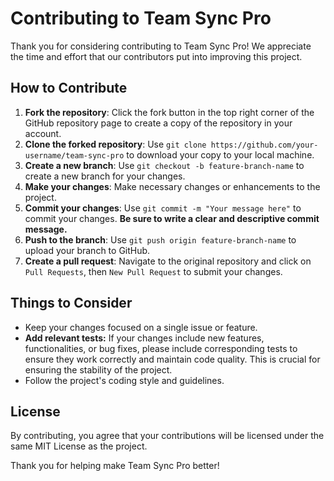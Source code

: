 # Contributing to Team Sync Pro

Thank you for considering contributing to Team Sync Pro! We appreciate the time and effort that our contributors put into improving this project.

## How to Contribute
1. **Fork the repository**: Click the fork button in the top right corner of the GitHub repository page to create a copy of the repository in your account.
2. **Clone the forked repository**: Use `git clone https://github.com/your-username/team-sync-pro` to download your copy to your local machine.
3. **Create a new branch**: Use `git checkout -b feature-branch-name` to create a new branch for your changes.
4. **Make your changes**: Make necessary changes or enhancements to the project.
5. **Commit your changes**: Use `git commit -m "Your message here"` to commit your changes. **Be sure to write a clear and descriptive commit message.**
6. **Push to the branch**: Use `git push origin feature-branch-name` to upload your branch to GitHub.
7. **Create a pull request**: Navigate to the original repository and click on `Pull Requests`, then `New Pull Request` to submit your changes.

## Things to Consider
- Keep your changes focused on a single issue or feature.
- **Add relevant tests:** If your changes include new features, functionalities, or bug fixes, please include corresponding tests to ensure they work correctly and maintain code quality. This is crucial for ensuring the stability of the project.
- Follow the project's coding style and guidelines.

## License
By contributing, you agree that your contributions will be licensed under the same MIT License as the project.

Thank you for helping make Team Sync Pro better!